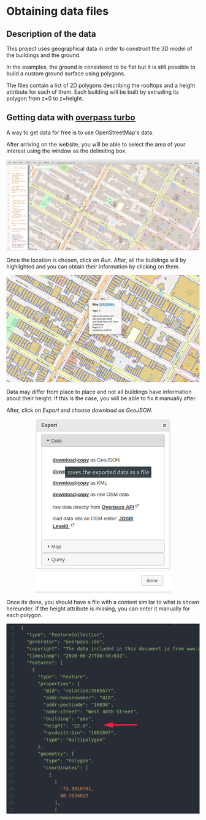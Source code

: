# Obtaining data files

## Description of the data

This project uses geographical data in order to construct the 3D model of the buildings and the ground.

In the examples, the ground is considered to be flat but it is still possible to build a custom ground surface using polygons.

The files contain a list of 2D polygons describing the rooftops and a height attribute for each of them.
Each building will be built by extruding its polygon from z=0 to z=height.

## Getting data with [overpass turbo](https://overpass-turbo.eu/)

A way to get data for free is to use OpenStreetMap's data.

After arriving on the website, you will be able to select the area of your interest using the window as the delimiting box.

<p align="center">
  <img src = "../images/overpass-turbo/overpass_choosing_location.png" />
</p>

Once the location is chosen, click on *Run*. After, all the buildings will by highlighted and you can obtain their information by clicking on them.

<p align="center">
  <img src = "../images/overpass-turbo/overpass_data_view.png" />
</p>

Data may differ from place to place and not all buildings have information about their height. If this is the case, you will be able to fix it manually after.

After, click on *Export* and choose *download as GeoJSON*.

<p align="center">
  <img src = "../images/overpass-turbo/overpass_data_export.png" />
</p>

Once its done, you should have a file with a content similar to what is shown hereunder. If the height attribute is missing, you can enter it manually for each polygon.

<p align="center">
  <img src = "../images/overpass-turbo/geo_json.png" />
</p>
